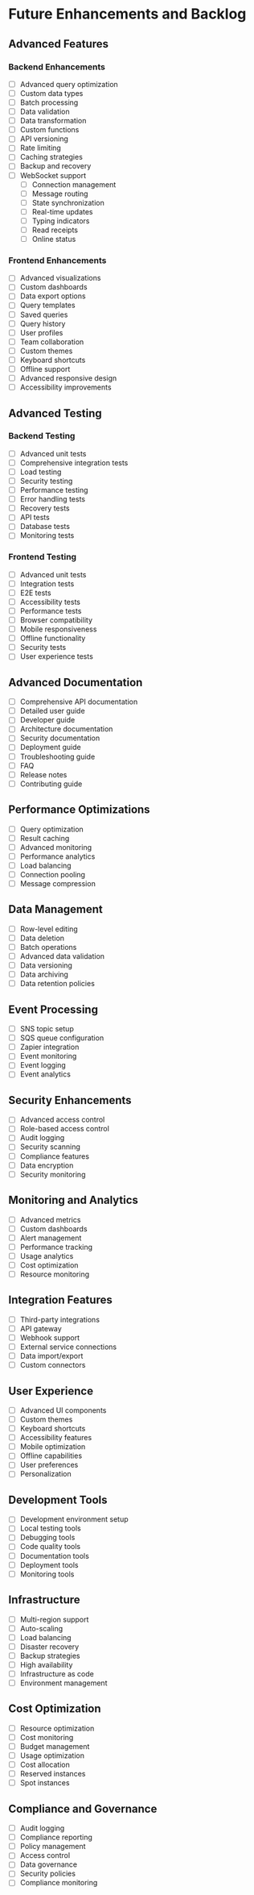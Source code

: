 # Future Enhancements and Backlog

## Advanced Features

### Backend Enhancements
- [ ] Advanced query optimization
- [ ] Custom data types
- [ ] Batch processing
- [ ] Data validation
- [ ] Data transformation
- [ ] Custom functions
- [ ] API versioning
- [ ] Rate limiting
- [ ] Caching strategies
- [ ] Backup and recovery
- [ ] WebSocket support
  - [ ] Connection management
  - [ ] Message routing
  - [ ] State synchronization
  - [ ] Real-time updates
  - [ ] Typing indicators
  - [ ] Read receipts
  - [ ] Online status

### Frontend Enhancements
- [ ] Advanced visualizations
- [ ] Custom dashboards
- [ ] Data export options
- [ ] Query templates
- [ ] Saved queries
- [ ] Query history
- [ ] User profiles
- [ ] Team collaboration
- [ ] Custom themes
- [ ] Keyboard shortcuts
- [ ] Offline support
- [ ] Advanced responsive design
- [ ] Accessibility improvements

## Advanced Testing

### Backend Testing
- [ ] Advanced unit tests
- [ ] Comprehensive integration tests
- [ ] Load testing
- [ ] Security testing
- [ ] Performance testing
- [ ] Error handling tests
- [ ] Recovery tests
- [ ] API tests
- [ ] Database tests
- [ ] Monitoring tests

### Frontend Testing
- [ ] Advanced unit tests
- [ ] Integration tests
- [ ] E2E tests
- [ ] Accessibility tests
- [ ] Performance tests
- [ ] Browser compatibility
- [ ] Mobile responsiveness
- [ ] Offline functionality
- [ ] Security tests
- [ ] User experience tests

## Advanced Documentation
- [ ] Comprehensive API documentation
- [ ] Detailed user guide
- [ ] Developer guide
- [ ] Architecture documentation
- [ ] Security documentation
- [ ] Deployment guide
- [ ] Troubleshooting guide
- [ ] FAQ
- [ ] Release notes
- [ ] Contributing guide

## Performance Optimizations
- [ ] Query optimization
- [ ] Result caching
- [ ] Advanced monitoring
- [ ] Performance analytics
- [ ] Load balancing
- [ ] Connection pooling
- [ ] Message compression

## Data Management
- [ ] Row-level editing
- [ ] Data deletion
- [ ] Batch operations
- [ ] Advanced data validation
- [ ] Data versioning
- [ ] Data archiving
- [ ] Data retention policies

## Event Processing
- [ ] SNS topic setup
- [ ] SQS queue configuration
- [ ] Zapier integration
- [ ] Event monitoring
- [ ] Event logging
- [ ] Event analytics

## Security Enhancements
- [ ] Advanced access control
- [ ] Role-based access control
- [ ] Audit logging
- [ ] Security scanning
- [ ] Compliance features
- [ ] Data encryption
- [ ] Security monitoring

## Monitoring and Analytics
- [ ] Advanced metrics
- [ ] Custom dashboards
- [ ] Alert management
- [ ] Performance tracking
- [ ] Usage analytics
- [ ] Cost optimization
- [ ] Resource monitoring

## Integration Features
- [ ] Third-party integrations
- [ ] API gateway
- [ ] Webhook support
- [ ] External service connections
- [ ] Data import/export
- [ ] Custom connectors

## User Experience
- [ ] Advanced UI components
- [ ] Custom themes
- [ ] Keyboard shortcuts
- [ ] Accessibility features
- [ ] Mobile optimization
- [ ] Offline capabilities
- [ ] User preferences
- [ ] Personalization

## Development Tools
- [ ] Development environment setup
- [ ] Local testing tools
- [ ] Debugging tools
- [ ] Code quality tools
- [ ] Documentation tools
- [ ] Deployment tools
- [ ] Monitoring tools

## Infrastructure
- [ ] Multi-region support
- [ ] Auto-scaling
- [ ] Load balancing
- [ ] Disaster recovery
- [ ] Backup strategies
- [ ] High availability
- [ ] Infrastructure as code
- [ ] Environment management

## Cost Optimization
- [ ] Resource optimization
- [ ] Cost monitoring
- [ ] Budget management
- [ ] Usage optimization
- [ ] Cost allocation
- [ ] Reserved instances
- [ ] Spot instances

## Compliance and Governance
- [ ] Audit logging
- [ ] Compliance reporting
- [ ] Policy management
- [ ] Access control
- [ ] Data governance
- [ ] Security policies
- [ ] Compliance monitoring 